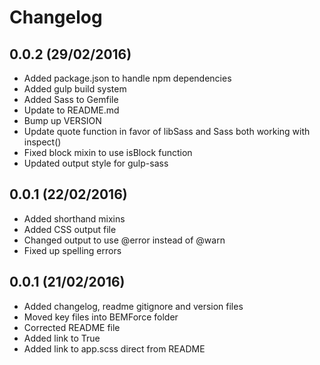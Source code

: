 # Changelog
## 0.0.2 (29/02/2016)
 - Added package.json to handle npm dependencies 
 - Added gulp build system
 - Added Sass to Gemfile
 - Update to README.md
 - Bump up VERSION
 - Update quote function in favor of libSass and Sass both working with inspect()
 - Fixed block mixin to use isBlock function
 - Updated output style for gulp-sass

## 0.0.1 (22/02/2016)
 - Added shorthand mixins
 - Added CSS output file
 - Changed output to use @error instead of @warn
 - Fixed up spelling errors

## 0.0.1 (21/02/2016)
 - Added changelog, readme gitignore and version files
 - Moved key files into BEMForce folder
 - Corrected README file
 - Added link to True
 - Added link to app.scss direct from README
